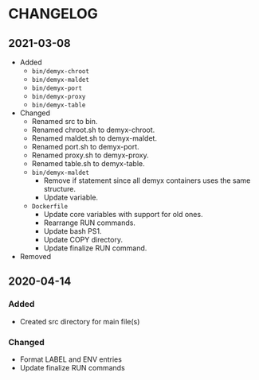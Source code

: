 # CHANGELOG

## 2021-03-08
- Added
    - `bin/demyx-chroot`
    - `bin/demyx-maldet`
    - `bin/demyx-port`
    - `bin/demyx-proxy`
    - `bin/demyx-table`
- Changed
    - Renamed src to bin.
    - Renamed chroot.sh to demyx-chroot.
    - Renamed maldet.sh to demyx-maldet.
    - Renamed port.sh to demyx-port.
    - Renamed proxy.sh to demyx-proxy.
    - Renamed table.sh to demyx-table.
    - `bin/demyx-maldet`
        - Remove if statement since all demyx containers uses the same structure.
        - Update variable.
    - `Dockerfile`
        - Update core variables with support for old ones.
        - Rearrange RUN commands.
        - Update bash PS1.
        - Update COPY directory.
        - Update finalize RUN command.
- Removed

## 2020-04-14
### Added
- Created src directory for main file(s)
### Changed
- Format LABEL and ENV entries
- Update finalize RUN commands
